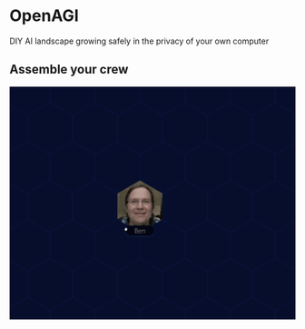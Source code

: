 # OpenAGI

DIY AI landscape growing safely in the privacy of your own computer

## Assemble your crew

![assembling your crew](frontend/prepare_actors.gif)
